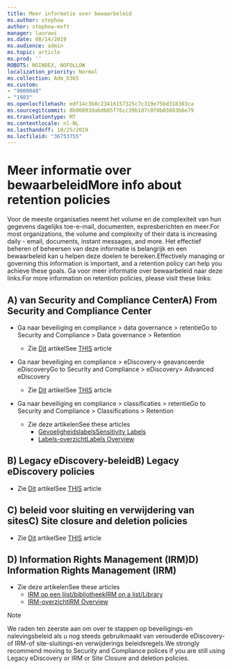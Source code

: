 ```yaml
---
title: Meer informatie over bewaarbeleid
ms.author: stephow
author: stephow-msft
manager: laurawi
ms.date: 08/14/2019
ms.audience: admin
ms.topic: article
ms.prod: ''
ROBOTS: NOINDEX, NOFOLLOW
localization_priority: Normal
ms.collection: Adm_O365
ms.custom:
- "9000048"
- "1983"
ms.openlocfilehash: edf14c3b8c23416157325c7c319e75bd318303ca
ms.sourcegitcommit: 0b06093dabd685f76cc39b1d7c0f8b03883b6e79
ms.translationtype: MT
ms.contentlocale: nl-NL
ms.lasthandoff: 10/25/2019
ms.locfileid: "36753755"
---
```

# <a name="more-info-about-retention-policies"></a><span data-ttu-id="b2358-102">Meer informatie over bewaarbeleid</span><span class="sxs-lookup"><span data-stu-id="b2358-102">More info about retention policies</span></span>

<span data-ttu-id="b2358-103">Voor de meeste organisaties neemt het volume en de complexiteit van hun gegevens dagelijks toe-e-mail, documenten, expresberichten en meer.</span><span class="sxs-lookup"><span data-stu-id="b2358-103">For most organizations, the volume and complexity of their data is increasing daily - email, documents, instant messages, and more.</span></span> <span data-ttu-id="b2358-104">Het effectief beheren of beheersen van deze informatie is belangrijk en een bewaarbeleid kan u helpen deze doelen te bereiken.</span><span class="sxs-lookup"><span data-stu-id="b2358-104">Effectively managing or governing this information is important, and a retention policy can help you achieve these goals.</span></span> <span data-ttu-id="b2358-105">Ga voor meer informatie over bewaarbeleid naar deze links:</span><span class="sxs-lookup"><span data-stu-id="b2358-105">For more information on retention policies, please visit these links:</span></span>

## <a name="a-from-security-and-compliance-center"></a><span data-ttu-id="b2358-106">A) van Security and Compliance Center</span><span class="sxs-lookup"><span data-stu-id="b2358-106">A) From Security and Compliance Center</span></span>

- <span data-ttu-id="b2358-107">Ga naar beveiliging en compliance > data governance > retentie</span><span class="sxs-lookup"><span data-stu-id="b2358-107">Go to Security and Compliance > Data governance > Retention</span></span>
  - <span data-ttu-id="b2358-108">Zie [Dit](https://docs.microsoft.com/office365/securitycompliance/retention-policies) artikel</span><span class="sxs-lookup"><span data-stu-id="b2358-108">See [THIS](https://docs.microsoft.com/office365/securitycompliance/retention-policies) article</span></span>

- <span data-ttu-id="b2358-109">Ga naar beveiliging en compliance > eDiscovery-> geavanceerde eDiscovery</span><span class="sxs-lookup"><span data-stu-id="b2358-109">Go to Security and Compliance > eDiscovery> Advanced eDiscovery</span></span> 
  - <span data-ttu-id="b2358-110">Zie [Dit](https://docs.microsoft.com/office365/securitycompliance/ediscovery-cases) artikel</span><span class="sxs-lookup"><span data-stu-id="b2358-110">See [THIS](https://docs.microsoft.com/office365/securitycompliance/ediscovery-cases) article</span></span>

- <span data-ttu-id="b2358-111">Ga naar beveiliging en compliance > classificaties > retentie</span><span class="sxs-lookup"><span data-stu-id="b2358-111">Go to Security and Compliance > Classifications > Retention</span></span>
  - <span data-ttu-id="b2358-112">Zie deze artikelen</span><span class="sxs-lookup"><span data-stu-id="b2358-112">See these articles</span></span>
    - [<span data-ttu-id="b2358-113">Gevoeligheidslabels</span><span class="sxs-lookup"><span data-stu-id="b2358-113">Sensitivity Labels</span></span>](https://docs.microsoft.com/office365/securitycompliance/sensitivity-labels)
    - [<span data-ttu-id="b2358-114">Labels-overzicht</span><span class="sxs-lookup"><span data-stu-id="b2358-114">Labels Overview</span></span>](https://docs.microsoft.com/office365/securitycompliance/labels)

## <a name="b-legacy-ediscovery-policies"></a><span data-ttu-id="b2358-115">B) Legacy eDiscovery-beleid</span><span class="sxs-lookup"><span data-stu-id="b2358-115">B) Legacy eDiscovery policies</span></span>

- <span data-ttu-id="b2358-116">Zie [Dit](https://support.office.com/article/Set-up-an-eDiscovery-Center-in-SharePoint-Online-A18F8975-AA7F-43B4-A7D6-001D14744D8E) artikel</span><span class="sxs-lookup"><span data-stu-id="b2358-116">See [THIS](https://support.office.com/article/Set-up-an-eDiscovery-Center-in-SharePoint-Online-A18F8975-AA7F-43B4-A7D6-001D14744D8E) article</span></span>

## <a name="c-site-closure-and-deletion-policies"></a><span data-ttu-id="b2358-117">C) beleid voor sluiting en verwijdering van sites</span><span class="sxs-lookup"><span data-stu-id="b2358-117">C) Site closure and deletion policies</span></span>

- <span data-ttu-id="b2358-118">Zie [Dit](https://support.office.com/article/Use-policies-for-site-closure-and-deletion-A8280D82-27FD-48C5-9ADF-8A5431208BA5) artikel</span><span class="sxs-lookup"><span data-stu-id="b2358-118">See [THIS](https://support.office.com/article/Use-policies-for-site-closure-and-deletion-A8280D82-27FD-48C5-9ADF-8A5431208BA5) article</span></span>  

## <a name="d-information-rights-management-irm"></a><span data-ttu-id="b2358-119">D) Information Rights Management (IRM)</span><span class="sxs-lookup"><span data-stu-id="b2358-119">D) Information Rights Management (IRM)</span></span>

- <span data-ttu-id="b2358-120">Zie deze artikelen</span><span class="sxs-lookup"><span data-stu-id="b2358-120">See these articles</span></span>
  - [<span data-ttu-id="b2358-121">IRM op een lijst/bibliotheek</span><span class="sxs-lookup"><span data-stu-id="b2358-121">IRM on a list/Library</span></span>](https://support.office.com/article/apply-information-rights-management-to-a-list-or-library-3bdb5c4e-94fc-4741-b02f-4e7cc3c54aa1)
  - [<span data-ttu-id="b2358-122">IRM-overzicht</span><span class="sxs-lookup"><span data-stu-id="b2358-122">IRM Overview</span></span>](https://support.office.com/article/create-and-apply-information-management-policies-eb501fe9-2ef6-4150-945a-65a6451ee9e9)

> [!Note]
> <span data-ttu-id="b2358-123">We raden ten zeerste aan om over te stappen op beveiligings-en nalevingsbeleid als u nog steeds gebruikmaakt van verouderde eDiscovery-of IRM-of site-sluitings-en verwijderings beleidsregels.</span><span class="sxs-lookup"><span data-stu-id="b2358-123">We strongly recommend moving to Security and Compliance polices if you are still using Legacy eDiscovery or IRM or Site Closure and deletion policies.</span></span>

